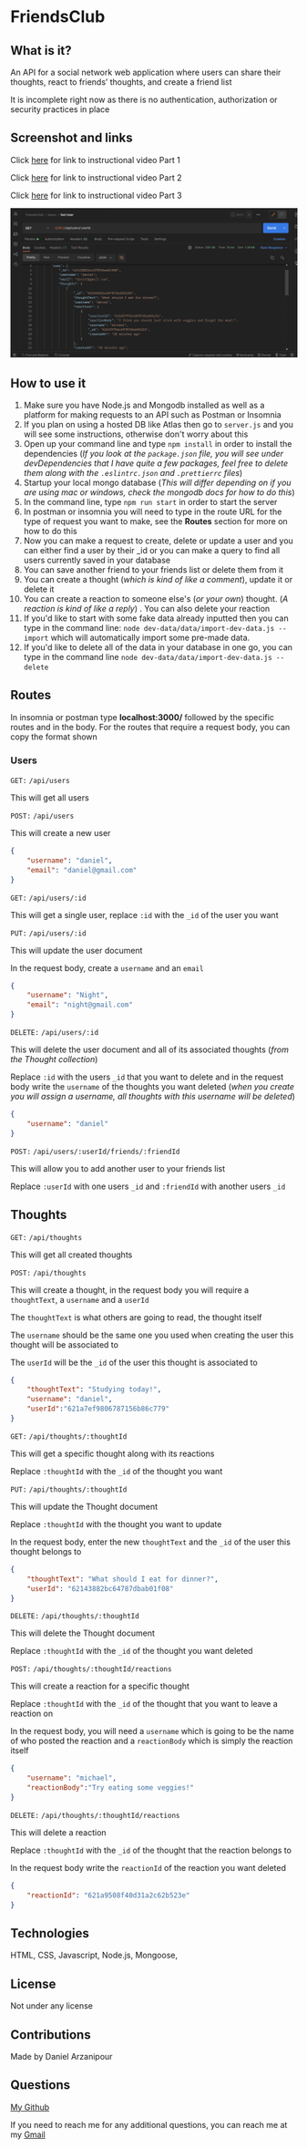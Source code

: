 # FriendsClub

## What is it?

An API for a social network web application where users can share their thoughts, react to friends’ thoughts, and create a friend list

It is incomplete right now as there is no authentication, authorization or security practices in place

## Screenshot and links

Click [here](https://drive.google.com/file/d/1aW0P5HcTsZtBDi8q3Jy0XHHxoXwpgUv_/view) for link to instructional video Part 1

Click [here](https://drive.google.com/file/d/1Xh9daym9YuNGxSFdxp1LHUoqY1Aa7NOT/view) for link to instructional video Part 2

Click [here](https://drive.google.com/file/d/1axBro1PThqNoH2SFDIfc5JGk13HobtLA/view) for link to instructional video Part 3

![friendsClub-screenshot](./dev-data/img/friendsClub_screenshot.png)

## How to use it

1. Make sure you have Node.js and Mongodb installed as well as a platform for making requests to an API such as Postman or Insomnia
2. If you plan on using a hosted DB like Atlas then go to `server.js` and you will see some instructions, otherwise don't worry about this
3. Open up your command line and type `npm install` in order to install the dependencies (_If you look at the `package.json` file, you will see under devDependencies that I have quite a few packages, feel free to delete them along with the `.eslintrc.json` and `.prettierrc` files_)
4. Startup your local mongo database (_This will differ depending on if you are using mac or windows, check the mongodb docs for how to do this_)
5. In the command line, type `npm run start` in order to start the server
6. In postman or insomnia you will need to type in the route URL for the type of request you want to make, see the **Routes** section for more on how to do this
7. Now you can make a request to create, delete or update a user and you can either find a user by their \_id or you can make a query to find all users currently saved in your database
8. You can save another friend to your friends list or delete them from it
9. You can create a thought (_which is kind of like a comment_), update it or delete it
10. You can create a reaction to someone else's (_or your own_) thought. (_A reaction is kind of like a reply_) . You can also delete your reaction
11. If you'd like to start with some fake data already inputted then you can type in the command line: `node dev-data/data/import-dev-data.js --import` which will automatically import some pre-made data.
12. If you'd like to delete all of the data in your database in one go, you can type in the command line `node dev-data/data/import-dev-data.js --delete`

## Routes

In insomnia or postman type **localhost:3000/** followed by the specific routes and in the body. For the routes that require a request body, you can copy the format shown

### Users

`GET:` `/api/users`

This will get all users

`POST:` `/api/users`

This will create a new user

```JSON
{
    "username": "daniel",
    "email": "daniel@gmail.com"
}

```

`GET:` `/api/users/:id`

This will get a single user, replace `:id` with the `_id` of the user you want

`PUT:` `/api/users/:id`

This will update the user document

In the request body, create a `username` and an `email`

```JSON
{
    "username": "Night",
    "email": "night@gmail.com"
}
```

`DELETE:` `/api/users/:id`

This will delete the user document and all of its associated thoughts (_from the Thought collection_)

Replace `:id` with the users `_id` that you want to delete and in the request body write the `username` of the thoughts you want deleted (_when you create you will assign a username, all thoughts with this username will be deleted_)

```JSON
{
    "username": "daniel"
}
```

`POST:` `/api/users/:userId/friends/:friendId`

This will allow you to add another user to your friends list

Replace `:userId` with one users `_id` and `:friendId` with another users `_id`

## Thoughts

`GET:` `/api/thoughts`

This will get all created thoughts

`POST:` `/api/thoughts`

This will create a thought, in the request body you will require a `thoughtText`, a `username` and a `userId`

The `thoughtText` is what others are going to read, the thought itself

The `username` should be the same one you used when creating the user this thought will be associated to

The `userId` will be the `_id` of the user this thought is associated to

```JSON
{
    "thoughtText": "Studying today!",
    "username": "daniel",
    "userId":"621a7ef9806787156b86c779"
}
```

`GET:` `/api/thoughts/:thoughtId`

This will get a specific thought along with its reactions

Replace `:thoughtId` with the `_id` of the thought you want

`PUT:` `/api/thoughts/:thoughtId`

This will update the Thought document

Replace `:thoughtId` with the thought you want to update

In the request body, enter the new `thoughtText` and the `_id` of the user this thought belongs to

```JSON
{
    "thoughtText": "What should I eat for dinner?",
    "userId": "62143882bc64787dbab01f08"
}
```

`DELETE:` `/api/thoughts/:thoughtId`

This will delete the Thought document

Replace `:thoughtId` with the `_id` of the thought you want deleted

`POST:` `/api/thoughts/:thoughtId/reactions`

This will create a reaction for a specific thought

Replace `:thoughtId` with the `_id` of the thought that you want to leave a reaction on

In the request body, you will need a `username` which is going to be the name of who posted the reaction and a `reactionBody` which is simply the reaction itself

```JSON
{
    "username": "michael",
    "reactionBody":"Try eating some veggies!"
}
```

`DELETE:` `/api/thoughts/:thoughtId/reactions`

This will delete a reaction

Replace `:thoughtId` with the `_id` of the thought that the reaction belongs to

In the request body write the `reactionId` of the reaction you want deleted

```JSON
{
    "reactionId": "621a9508f40d31a2c62b523e"
}
```

## Technologies

HTML, CSS, Javascript, Node.js, Mongoose,

## License

Not under any license

## Contributions

Made by Daniel Arzanipour

## Questions

[My Github](https://github.com/DanielArzani)

If you need to reach me for any additional questions, you can reach me at my [Gmail](mailto:daniel.arzanipour@gmail.com)
